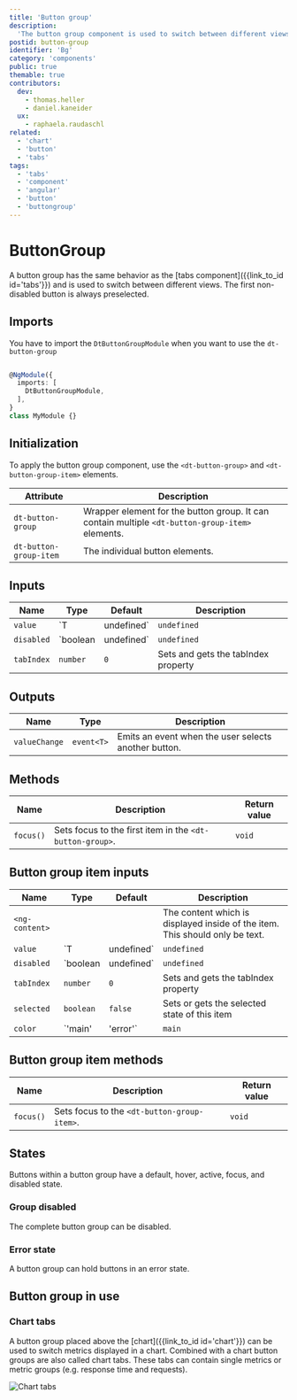 ```yaml
---
title: 'Button group'
description:
  'The button group component is used to switch between different views.'
postid: button-group
identifier: 'Bg'
category: 'components'
public: true
themable: true
contributors:
  dev:
    - thomas.heller
    - daniel.kaneider
  ux:
    - raphaela.raudaschl
related:
  - 'chart'
  - 'button'
  - 'tabs'
tags:
  - 'tabs'
  - 'component'
  - 'angular'
  - 'button'
  - 'buttongroup'
---
```


# ButtonGroup

A button group has the same behavior as the [tabs
component]({{link_to_id id='tabs'}}) and is used to switch between different
views. The first non-disabled button is always preselected.

<docs-source-example example="ButtonGroupDefaultExample"></docs-source-example>

## Imports

You have to import the `DtButtonGroupModule` when you want to use the
`dt-button-group`

```typescript

@NgModule({
  imports: [
    DtButtonGroupModule,
  ],
}
class MyModule {}

```

## Initialization

To apply the button group component, use the `<dt-button-group>` and
`<dt-button-group-item>` elements.

| Attribute              | Description                                                                                      |
| ---------------------- | ------------------------------------------------------------------------------------------------ |
| `dt-button-group`      | Wrapper element for the button group. It can contain multiple `<dt-button-group-item>` elements. |
| `dt-button-group-item` | The individual button elements.                                                                  |

## Inputs

| Name       | Type                  | Default     | Description                                                                 |
| ---------- | --------------------- | ----------- | --------------------------------------------------------------------------- |
| `value`    | `T | undefined`       | `undefined` | Gets and sets the current value                                             |
| `disabled` | `boolean | undefined` | `undefined` | Sets disabled state if property is set and the value is truthy or undefined |
| `tabIndex` | `number`              | `0`         | Sets and gets the tabIndex property                                         |

<docs-source-example example="ButtonGroupInteractiveExample"></docs-source-example>

## Outputs

| Name          | Type       | Description                                          |
| ------------- | ---------- | ---------------------------------------------------- |
| `valueChange` | `event<T>` | Emits an event when the user selects another button. |

## Methods

| Name      | Description                                              | Return value |
| --------- | -------------------------------------------------------- | ------------ |
| `focus()` | Sets focus to the first item in the `<dt-button-group>`. | `void`       |

## Button group item inputs

| Name           | Type                  | Default     | Description                                                                                            |
| -------------- | --------------------- | ----------- | ------------------------------------------------------------------------------------------------------ |
| `<ng-content>` |                       |             | The content which is displayed inside of the item. This should only be text.                           |
| `value`        | `T | undefined`       | `undefined` | The associated value of this item                                                                      |
| `disabled`     | `boolean | undefined` | `undefined` | Sets disabled state if property is set and the value is truthy or undefined                            |
| `tabIndex`     | `number`              | `0`         | Sets and gets the tabIndex property                                                                    |
| `selected`     | `boolean`             | `false`     | Sets or gets the selected state of this item                                                           |
| `color`        | `'main' | 'error'`    | `main`      | Sets color. Possible options: <ul><li><code>main</code> (default)</li><li><code>error</code></li></ul> |

## Button group item methods

| Name      | Description                                 | Return value |
| --------- | ------------------------------------------- | ------------ |
| `focus()` | Sets focus to the `<dt-button-group-item>`. | `void`       |

## States

Buttons within a button group have a default, hover, active, focus, and disabled
state.

<docs-source-example example="ButtonGroupItemDisabledExample"></docs-source-example>

### Group disabled

The complete button group can be disabled.

<docs-source-example example="ButtonGroupDisabledExample"></docs-source-example>

### Error state

A button group can hold buttons in an error state.

<docs-source-example example="ButtonGroupErrorExample"></docs-source-example>

## Button group in use

### Chart tabs

A button group placed above the [chart]({{link_to_id id='chart'}}) can be used
to switch metrics displayed in a chart. Combined with a chart button groups are
also called chart tabs. These tabs can contain single metrics or metric groups
(e.g. response time and requests).

![Chart tabs](https://d24pvdz4mvzd04.cloudfront.net/test/chart-behavior-switch-580-f368373ea8.png)
